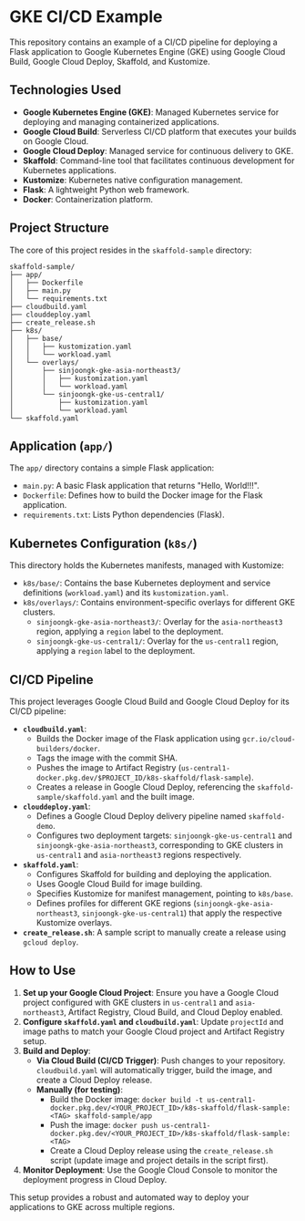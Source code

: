 # GKE CI/CD Example

This repository contains an example of a CI/CD pipeline for deploying a Flask application to Google Kubernetes Engine (GKE) using Google Cloud Build, Google Cloud Deploy, Skaffold, and Kustomize.

## Technologies Used

*   **Google Kubernetes Engine (GKE)**: Managed Kubernetes service for deploying and managing containerized applications.
*   **Google Cloud Build**: Serverless CI/CD platform that executes your builds on Google Cloud.
*   **Google Cloud Deploy**: Managed service for continuous delivery to GKE.
*   **Skaffold**: Command-line tool that facilitates continuous development for Kubernetes applications.
*   **Kustomize**: Kubernetes native configuration management.
*   **Flask**: A lightweight Python web framework.
*   **Docker**: Containerization platform.

## Project Structure

The core of this project resides in the `skaffold-sample` directory:

```
skaffold-sample/
├── app/
│   ├── Dockerfile
│   ├── main.py
│   └── requirements.txt
├── cloudbuild.yaml
├── clouddeploy.yaml
├── create_release.sh
├── k8s/
│   ├── base/
│   │   ├── kustomization.yaml
│   │   └── workload.yaml
│   └── overlays/
│       ├── sinjoongk-gke-asia-northeast3/
│       │   ├── kustomization.yaml
│       │   └── workload.yaml
│       └── sinjoongk-gke-us-central1/
│           ├── kustomization.yaml
│           └── workload.yaml
└── skaffold.yaml
```

## Application (`app/`)

The `app/` directory contains a simple Flask application:

*   `main.py`: A basic Flask application that returns "Hello, World!!!".
*   `Dockerfile`: Defines how to build the Docker image for the Flask application.
*   `requirements.txt`: Lists Python dependencies (Flask).

## Kubernetes Configuration (`k8s/`)

This directory holds the Kubernetes manifests, managed with Kustomize:

*   `k8s/base/`: Contains the base Kubernetes deployment and service definitions (`workload.yaml`) and its `kustomization.yaml`.
*   `k8s/overlays/`: Contains environment-specific overlays for different GKE clusters.
    *   `sinjoongk-gke-asia-northeast3/`: Overlay for the `asia-northeast3` region, applying a `region` label to the deployment.
    *   `sinjoongk-gke-us-central1/`: Overlay for the `us-central1` region, applying a `region` label to the deployment.

## CI/CD Pipeline

This project leverages Google Cloud Build and Google Cloud Deploy for its CI/CD pipeline:

*   **`cloudbuild.yaml`**:
    *   Builds the Docker image of the Flask application using `gcr.io/cloud-builders/docker`.
    *   Tags the image with the commit SHA.
    *   Pushes the image to Artifact Registry (`us-central1-docker.pkg.dev/$PROJECT_ID/k8s-skaffold/flask-sample`).
    *   Creates a release in Google Cloud Deploy, referencing the `skaffold-sample/skaffold.yaml` and the built image.
*   **`clouddeploy.yaml`**:
    *   Defines a Google Cloud Deploy delivery pipeline named `skaffold-demo`.
    *   Configures two deployment targets: `sinjoongk-gke-us-central1` and `sinjoongk-gke-asia-northeast3`, corresponding to GKE clusters in `us-central1` and `asia-northeast3` regions respectively.
*   **`skaffold.yaml`**:
    *   Configures Skaffold for building and deploying the application.
    *   Uses Google Cloud Build for image building.
    *   Specifies Kustomize for manifest management, pointing to `k8s/base`.
    *   Defines profiles for different GKE regions (`sinjoongk-gke-asia-northeast3`, `sinjoongk-gke-us-central1`) that apply the respective Kustomize overlays.
*   **`create_release.sh`**: A sample script to manually create a release using `gcloud deploy`.

## How to Use

1.  **Set up your Google Cloud Project**: Ensure you have a Google Cloud project configured with GKE clusters in `us-central1` and `asia-northeast3`, Artifact Registry, Cloud Build, and Cloud Deploy enabled.
2.  **Configure `skaffold.yaml` and `cloudbuild.yaml`**: Update `projectId` and image paths to match your Google Cloud project and Artifact Registry setup.
3.  **Build and Deploy**:
    *   **Via Cloud Build (CI/CD Trigger)**: Push changes to your repository. `cloudbuild.yaml` will automatically trigger, build the image, and create a Cloud Deploy release.
    *   **Manually (for testing)**:
        *   Build the Docker image: `docker build -t us-central1-docker.pkg.dev/<YOUR_PROJECT_ID>/k8s-skaffold/flask-sample:<TAG> skaffold-sample/app`
        *   Push the image: `docker push us-central1-docker.pkg.dev/<YOUR_PROJECT_ID>/k8s-skaffold/flask-sample:<TAG>`
        *   Create a Cloud Deploy release using the `create_release.sh` script (update image and project details in the script first).
4.  **Monitor Deployment**: Use the Google Cloud Console to monitor the deployment progress in Cloud Deploy.

This setup provides a robust and automated way to deploy your applications to GKE across multiple regions.
